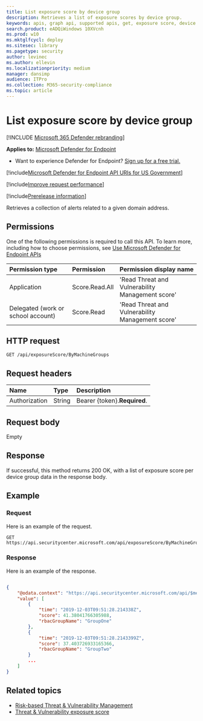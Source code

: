 ```yaml
---
title: List exposure score by device group
description: Retrieves a list of exposure scores by device group.
keywords: apis, graph api, supported apis, get, exposure score, device group, device group exposure score
search.product: eADQiWindows 10XVcnh
ms.prod: w10
ms.mktglfcycl: deploy
ms.sitesec: library
ms.pagetype: security
author: levinec
ms.author: ellevin
ms.localizationpriority: medium
manager: dansimp
audience: ITPro
ms.collection: M365-security-compliance 
ms.topic: article
---
```


# List exposure score by device group

[!INCLUDE [Microsoft 365 Defender rebranding](../../includes/microsoft-defender.md)]


**Applies to:** [Microsoft Defender for Endpoint](https://go.microsoft.com/fwlink/p/?linkid=2146631)

- Want to experience Defender for Endpoint? [Sign up for a free trial.](https://www.microsoft.com/microsoft-365/windows/microsoft-defender-atp?ocid=docs-wdatp-exposedapis-abovefoldlink) 

[!include[Microsoft Defender for Endpoint API URIs for US Government](../../includes/microsoft-defender-api-usgov.md)]

[!include[Improve request performance](../../includes/improve-request-performance.md)]


[!include[Prerelease information](../../includes/prerelease.md)]

Retrieves a collection of alerts related to a given domain address.

## Permissions

One of the following permissions is required to call this API. To learn more, including how to choose permissions, see [Use Microsoft Defender for Endpoint APIs](apis-intro.md)

Permission type |   Permission  |   Permission display name
:---|:---|:---
Application | Score.Read.All | 'Read Threat and Vulnerability Management score'
Delegated (work or school account) | Score.Read | 'Read Threat and Vulnerability Management score'

## HTTP request

```
GET /api/exposureScore/ByMachineGroups
```

## Request headers

| Name        | Type | Description
|:--------------|:-------|:--------------|
| Authorization | String | Bearer {token}.**Required**.

## Request body

Empty

## Response

If successful, this method returns 200 OK, with a list of exposure score per device group data in the response body.

## Example

### Request

Here is an example of the request.

```
GET https://api.securitycenter.microsoft.com/api/exposureScore/ByMachineGroups
```

### Response

Here is an example of the response.

```json

{
    "@odata.context": "https://api.securitycenter.microsoft.com/api/$metadata#ExposureScore",
    "value": [
        {
            "time": "2019-12-03T09:51:28.214338Z",
            "score": 41.38041766305988,
            "rbacGroupName": "GroupOne"
        },
        {
            "time": "2019-12-03T09:51:28.2143399Z",
            "score": 37.403726933165366,
            "rbacGroupName": "GroupTwo"
        }
		...
    ]
}
```

## Related topics

- [Risk-based Threat & Vulnerability Management](https://docs.microsoft.com/windows/security/threat-protection/microsoft-defender-atp/next-gen-threat-and-vuln-mgt)
- [Threat & Vulnerability exposure score](https://docs.microsoft.com/windows/security/threat-protection/microsoft-defender-atp/tvm-exposure-score)
